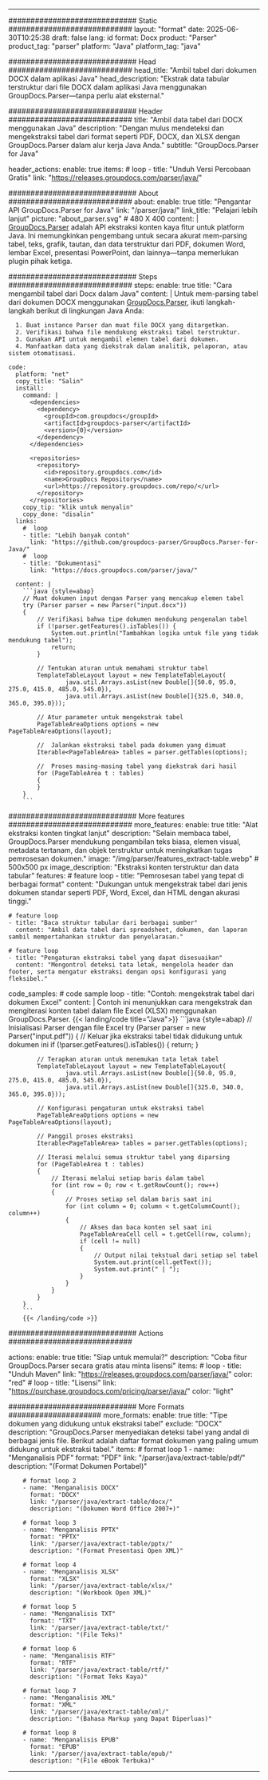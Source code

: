 


---
############################# Static ############################
layout: "format"
date:  2025-06-30T10:25:38
draft: false
lang: id
format: Docx
product: "Parser"
product_tag: "parser"
platform: "Java"
platform_tag: "java"

############################# Head ############################
head_title: "Ambil tabel dari dokumen DOCX dalam aplikasi Java"
head_description: "Ekstrak data tabular terstruktur dari file DOCX dalam aplikasi Java menggunakan GroupDocs.Parser—tanpa perlu alat eksternal."

############################# Header ############################
title: "Ambil data tabel dari DOCX menggunakan Java" 
description: "Dengan mulus mendeteksi dan mengekstraksi tabel dari format seperti PDF, DOCX, dan XLSX dengan GroupDocs.Parser dalam alur kerja Java Anda."
subtitle: "GroupDocs.Parser for Java" 

header_actions:
  enable: true
  items:
    #  loop
    - title: "Unduh Versi Percobaan Gratis"
      link: "https://releases.groupdocs.com/parser/java/"
      
############################# About ############################
about:
    enable: true
    title: "Pengantar API GroupDocs.Parser for Java"
    link: "/parser/java/"
    link_title: "Pelajari lebih lanjut"
    picture: "about_parser.svg" # 480 X 400
    content: |
       [GroupDocs.Parser](/parser/java/) adalah API ekstraksi konten kaya fitur untuk platform Java. Ini memungkinkan pengembang untuk secara akurat mem-parsing tabel, teks, grafik, tautan, dan data terstruktur dari PDF, dokumen Word, lembar Excel, presentasi PowerPoint, dan lainnya—tanpa memerlukan plugin pihak ketiga.

############################# Steps ############################
steps:
    enable: true
    title: "Cara mengambil tabel dari Docx dalam Java"
    content: |
      Untuk mem-parsing tabel dari dokumen DOCX menggunakan [GroupDocs.Parser](/parser/java/), ikuti langkah-langkah berikut di lingkungan Java Anda:
      
      1. Buat instance Parser dan muat file DOCX yang ditargetkan.
      2. Verifikasi bahwa file mendukung ekstraksi tabel terstruktur.
      3. Gunakan API untuk mengambil elemen tabel dari dokumen.
      4. Manfaatkan data yang diekstrak dalam analitik, pelaporan, atau sistem otomatisasi.
   
    code:
      platform: "net"
      copy_title: "Salin"
      install:
        command: |
          <dependencies>
            <dependency>
              <groupId>com.groupdocs</groupId>
              <artifactId>groupdocs-parser</artifactId>
              <version>{0}</version>
            </dependency>
          </dependencies>

          <repositories>
            <repository>
              <id>repository.groupdocs.com</id>
              <name>GroupDocs Repository</name>
              <url>https://repository.groupdocs.com/repo/</url>
            </repository>
          </repositories>
        copy_tip: "klik untuk menyalin"
        copy_done: "disalin"
      links:
        #  loop
        - title: "Lebih banyak contoh"
          link: "https://github.com/groupdocs-parser/GroupDocs.Parser-for-Java/"
        #  loop
        - title: "Dokumentasi"
          link: "https://docs.groupdocs.com/parser/java/"
          
      content: |
        ```java {style=abap}
        // Muat dokumen input dengan Parser yang mencakup elemen tabel
        try (Parser parser = new Parser("input.docx"))
        {
            // Verifikasi bahwa tipe dokumen mendukung pengenalan tabel
            if (!parser.getFeatures().isTables()) {
                System.out.println("Tambahkan logika untuk file yang tidak mendukung tabel");
                return;
            }

            // Tentukan aturan untuk memahami struktur tabel
            TemplateTableLayout layout = new TemplateTableLayout(
                    java.util.Arrays.asList(new Double[]{50.0, 95.0, 275.0, 415.0, 485.0, 545.0}),
                    java.util.Arrays.asList(new Double[]{325.0, 340.0, 365.0, 395.0}));

            // Atur parameter untuk mengekstrak tabel
            PageTableAreaOptions options = new PageTableAreaOptions(layout);

            //  Jalankan ekstraksi tabel pada dokumen yang dimuat
            Iterable<PageTableArea> tables = parser.getTables(options);

            //  Proses masing-masing tabel yang diekstrak dari hasil
            for (PageTableArea t : tables) 
            {
            }
        }
        ```            

############################# More features ############################
more_features:
  enable: true
  title: "Alat ekstraksi konten tingkat lanjut"
  description: "Selain membaca tabel, GroupDocs.Parser mendukung pengambilan teks biasa, elemen visual, metadata tertanam, dan objek terstruktur untuk meningkatkan tugas pemrosesan dokumen."
  image: "/img/parser/features_extract-table.webp" # 500x500 px
  image_description: "Ekstraksi konten terstruktur dan data tabular"
  features:
    # feature loop
    - title: "Pemrosesan tabel yang tepat di berbagai format"
      content: "Dukungan untuk mengekstrak tabel dari jenis dokumen standar seperti PDF, Word, Excel, dan HTML dengan akurasi tinggi."

    # feature loop
    - title: "Baca struktur tabular dari berbagai sumber"
      content: "Ambil data tabel dari spreadsheet, dokumen, dan laporan sambil mempertahankan struktur dan penyelarasan."

    # feature loop
    - title: "Pengaturan ekstraksi tabel yang dapat disesuaikan"
      content: "Mengontrol deteksi tata letak, mengelola header dan footer, serta mengatur ekstraksi dengan opsi konfigurasi yang fleksibel."
      
  code_samples:
    # code sample loop
    - title: "Contoh: mengekstrak tabel dari dokumen Excel"
      content: |
        Contoh ini menunjukkan cara mengekstrak dan mengiterasi konten tabel dalam file Excel (XLSX) menggunakan GroupDocs.Parser.
        {{< landing/code title="Java">}}
        ```java {style=abap}
        //  Inisialisasi Parser dengan file Excel
        try (Parser parser = new Parser("input.pdf"))
        {
            // Keluar jika ekstraksi tabel tidak didukung untuk dokumen ini
            if (!parser.getFeatures().isTables())
            {
                return;
            }

            // Terapkan aturan untuk menemukan tata letak tabel
            TemplateTableLayout layout = new TemplateTableLayout(
                    java.util.Arrays.asList(new Double[]{50.0, 95.0, 275.0, 415.0, 485.0, 545.0}),
                    java.util.Arrays.asList(new Double[]{325.0, 340.0, 365.0, 395.0}));

            // Konfigurasi pengaturan untuk ekstraksi tabel
            PageTableAreaOptions options = new PageTableAreaOptions(layout);

            // Panggil proses ekstraksi
            Iterable<PageTableArea> tables = parser.getTables(options);

            // Iterasi melalui semua struktur tabel yang diparsing
            for (PageTableArea t : tables)
            {
                // Iterasi melalui setiap baris dalam tabel
                for (int row = 0; row < t.getRowCount(); row++)
                {
                    // Proses setiap sel dalam baris saat ini
                    for (int column = 0; column < t.getColumnCount(); column++) 
                    {
                        // Akses dan baca konten sel saat ini
                        PageTableAreaCell cell = t.getCell(row, column);
                        if (cell != null)
                        {
                            // Output nilai tekstual dari setiap sel tabel
                            System.out.print(cell.getText());
                            System.out.print(" | ");
                        }
                    }
                }
            }
        }
        ```
        {{< /landing/code >}}


############################# Actions ############################

actions:
  enable: true
  title: "Siap untuk memulai?"
  description: "Coba fitur GroupDocs.Parser secara gratis atau minta lisensi"
  items:
    #  loop
    - title: "Unduh Maven"
      link: "https://releases.groupdocs.com/parser/java/"
      color: "red"
        #  loop
    - title: "Lisensi"
      link: "https://purchase.groupdocs.com/pricing/parser/java/"
      color: "light"


############################# More Formats #####################
more_formats:
    enable: true
    title: "Tipe dokumen yang didukung untuk ekstraksi tabel"
    exclude: "DOCX"
    description: "GroupDocs.Parser menyediakan deteksi tabel yang andal di berbagai jenis file. Berikut adalah daftar format dokumen yang paling umum didukung untuk ekstraksi tabel."
    items: 
        # format loop 1
        - name: "Menganalisis PDF"
          format: "PDF"
          link: "/parser/java/extract-table/pdf/"
          description: "(Format Dokumen Portabel)"
          
        # format loop 2
        - name: "Menganalisis DOCX"
          format: "DOCX"
          link: "/parser/java/extract-table/docx/"
          description: "(Dokumen Word Office 2007+)"
          
        # format loop 3
        - name: "Menganalisis PPTX"
          format: "PPTX"
          link: "/parser/java/extract-table/pptx/"
          description: "(Format Presentasi Open XML)"
          
        # format loop 4
        - name: "Menganalisis XLSX"
          format: "XLSX"
          link: "/parser/java/extract-table/xlsx/"
          description: "(Workbook Open XML)"
          
        # format loop 5
        - name: "Menganalisis TXT"
          format: "TXT"
          link: "/parser/java/extract-table/txt/"
          description: "(File Teks)"
          
        # format loop 6
        - name: "Menganalisis RTF"
          format: "RTF"
          link: "/parser/java/extract-table/rtf/"
          description: "(Format Teks Kaya)"
          
        # format loop 7
        - name: "Menganalisis XML"
          format: "XML"
          link: "/parser/java/extract-table/xml/"
          description: "(Bahasa Markup yang Dapat Diperluas)"
          
        # format loop 8
        - name: "Menganalisis EPUB"
          format: "EPUB"
          link: "/parser/java/extract-table/epub/"
          description: "(File eBook Terbuka)"
         
          

---